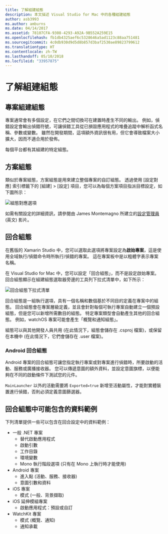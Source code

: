 ```yaml
---
title: 了解組建組態
description: 本文描述 Visual Studio for Mac 中的各種組建組態
author: asb3993
ms.author: amburns
ms.date: 04/14/2017
ms.assetid: 78107CFA-9308-4293-A92A-9B552A259E15
ms.openlocfilehash: fb1db4325aef6c5328646a5ad1123c88aa751481
ms.sourcegitcommit: 4c0db930d9d5d8b857d3baf2530ae89823799612
ms.translationtype: HT
ms.contentlocale: zh-TW
ms.lasthandoff: 05/10/2018
ms.locfileid: "33957875"
---
```

# <a name="understanding-build-configurations"></a>了解組建組態

## <a name="project-build-configurations"></a>專案組建組態 

專案通常會有多個設定，在它們之間切換可在建置時產生不同的輸出。 例如，偵錯設定會輸出偵錯符號，可讓偵錯工具從已損毀應用程式的堆疊追蹤中解析函式名稱、參數或變數。 雖然在開發期間，這項額外資訊很有用，但它會導致檔案大小擴大，因而不適合用於發佈。

每個平台都有其組建的特定組態。 

## <a name="solution-configurations"></a>方案組態

類似於專案組態，方案組態是用來建立整個專案的自訂組態。 透過使用 [設定對應] 索引標籤下的 [組建] > [設定] 項目，您可以為每個方案項目指派目標設定，如下圖所示：


 ![組態對應選項](media/projects-and-solutions-image3.png)

如需有關設定的詳細資訊，請參閱由 James Montemagno 所建立的[設定管理員](https://www.youtube.com/watch?v=tjSdkqYh5Vg) \(英文\) 影片。

## <a name="run-configuration"></a>回合組態

在舊版的 Xamarin Studio 中，您可以選取此選項將專案設定為**啟始專案**，這是使用全域執行/偵錯命令時所執行/偵錯的專案。 這在專案板中是以粗體字表示專案名稱。

在 Visual Studio for Mac 中，您可以設定「回合組態」，而不是設定啟始專案。 回合組態顯示在組建組態選取器旁邊的工具列下拉式清單中，如下所示：

 ![回合組態下拉式清單](media/projects-and-solutions-image8.png)

回合組態是一組執行選項，具有一個名稱和數個基於不同目的定義在專案中的組態。 回合組態會在專案層級定義，並且會針對每個可執行專案自動建立一個預設組態，但是您可以新增所需數目的組態。 特定專案類型會自動產生其他的回合組態。 例如，watchOS 專案可能會產生「概覽和通知組態」。 
 
組態可以與其他開發人員共用 (在此情況下，組態會儲存在 .csproj 檔案)，或保留在本機中 (在此情況下，它們會儲存在 .user 檔案)。

### <a name="android-run-configurations"></a>Android 回合組態
 
Android 專案的回合組態可讓您指定執行專案或對專案進行偵錯時，所要啟動的活動、服務或廣播接收器。 您可以傳遞意圖的額外資料，並設定意圖旗標，以便能夠在不同的啟動條件下測試您的元件。

`MainLauncher` 以外的活動需要將 `Exported=true` 新增至活動屬性，才能對實體裝置進行偵錯，否則必須定義意圖篩選器。

## <a name="examples-of-data-that-might-be-included-in-run-configurations"></a>回合組態中可能包含的資料範例

下列清單提供一些可以包含在回合設定中的資料範例：

* 一般 .NET 專案
    * 替代啟動應用程式
    * 啟動引數
    * 工作目錄
    * 環境變數
    * Mono 執行階段選項 (只有在 Mono 上執行時才能使用)
* Android 專案
    * 進入點 (活動、服務、接收器)
    * 意圖引數和資料
* iOS 專案
    * 模式 (一般、背景擷取)
* iOS 延伸模組專案
    * 啟動應用程式：預設或自訂
* WatchKit 專案
    * 模式 (概覽、通知)
    * 通知承載
